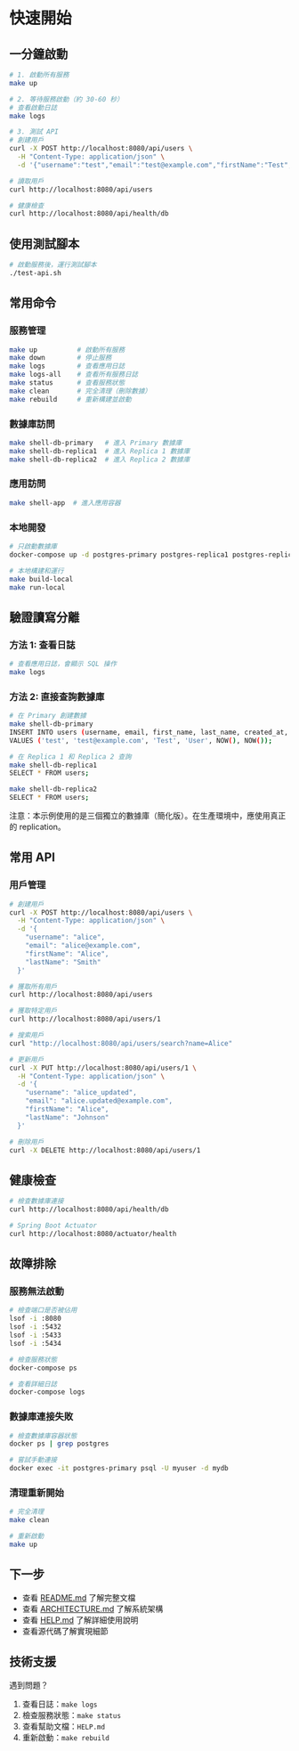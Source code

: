 # 快速開始

## 一分鐘啟動

```bash
# 1. 啟動所有服務
make up

# 2. 等待服務啟動（約 30-60 秒）
# 查看啟動日誌
make logs

# 3. 測試 API
# 創建用戶
curl -X POST http://localhost:8080/api/users \
  -H "Content-Type: application/json" \
  -d '{"username":"test","email":"test@example.com","firstName":"Test","lastName":"User"}'

# 讀取用戶
curl http://localhost:8080/api/users

# 健康檢查
curl http://localhost:8080/api/health/db
```

## 使用測試腳本

```bash
# 啟動服務後，運行測試腳本
./test-api.sh
```

## 常用命令

### 服務管理

```bash
make up          # 啟動所有服務
make down        # 停止服務
make logs        # 查看應用日誌
make logs-all    # 查看所有服務日誌
make status      # 查看服務狀態
make clean       # 完全清理（刪除數據）
make rebuild     # 重新構建並啟動
```

### 數據庫訪問

```bash
make shell-db-primary   # 進入 Primary 數據庫
make shell-db-replica1  # 進入 Replica 1 數據庫
make shell-db-replica2  # 進入 Replica 2 數據庫
```

### 應用訪問

```bash
make shell-app  # 進入應用容器
```

### 本地開發

```bash
# 只啟動數據庫
docker-compose up -d postgres-primary postgres-replica1 postgres-replica2

# 本地構建和運行
make build-local
make run-local
```

## 驗證讀寫分離

### 方法 1: 查看日誌

```bash
# 查看應用日誌，會顯示 SQL 操作
make logs
```

### 方法 2: 直接查詢數據庫

```bash
# 在 Primary 創建數據
make shell-db-primary
INSERT INTO users (username, email, first_name, last_name, created_at, updated_at)
VALUES ('test', 'test@example.com', 'Test', 'User', NOW(), NOW());

# 在 Replica 1 和 Replica 2 查詢
make shell-db-replica1
SELECT * FROM users;

make shell-db-replica2
SELECT * FROM users;
```

注意：本示例使用的是三個獨立的數據庫（簡化版）。在生產環境中，應使用真正的 replication。

## 常用 API

### 用戶管理

```bash
# 創建用戶
curl -X POST http://localhost:8080/api/users \
  -H "Content-Type: application/json" \
  -d '{
    "username": "alice",
    "email": "alice@example.com",
    "firstName": "Alice",
    "lastName": "Smith"
  }'

# 獲取所有用戶
curl http://localhost:8080/api/users

# 獲取特定用戶
curl http://localhost:8080/api/users/1

# 搜索用戶
curl "http://localhost:8080/api/users/search?name=Alice"

# 更新用戶
curl -X PUT http://localhost:8080/api/users/1 \
  -H "Content-Type: application/json" \
  -d '{
    "username": "alice_updated",
    "email": "alice.updated@example.com",
    "firstName": "Alice",
    "lastName": "Johnson"
  }'

# 刪除用戶
curl -X DELETE http://localhost:8080/api/users/1
```

## 健康檢查

```bash
# 檢查數據庫連接
curl http://localhost:8080/api/health/db

# Spring Boot Actuator
curl http://localhost:8080/actuator/health
```

## 故障排除

### 服務無法啟動

```bash
# 檢查端口是否被佔用
lsof -i :8080
lsof -i :5432
lsof -i :5433
lsof -i :5434

# 檢查服務狀態
docker-compose ps

# 查看詳細日誌
docker-compose logs
```

### 數據庫連接失敗

```bash
# 檢查數據庫容器狀態
docker ps | grep postgres

# 嘗試手動連接
docker exec -it postgres-primary psql -U myuser -d mydb
```

### 清理重新開始

```bash
# 完全清理
make clean

# 重新啟動
make up
```

## 下一步

- 查看 [README.md](README.md) 了解完整文檔
- 查看 [ARCHITECTURE.md](ARCHITECTURE.md) 了解系統架構
- 查看 [HELP.md](HELP.md) 了解詳細使用說明
- 查看源代碼了解實現細節

## 技術支援

遇到問題？
1. 查看日誌：`make logs`
2. 檢查服務狀態：`make status`
3. 查看幫助文檔：`HELP.md`
4. 重新啟動：`make rebuild`

